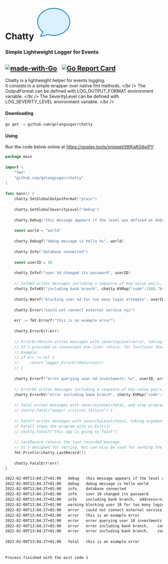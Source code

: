 # Chatty ![Chatty](etc/chatty.png)
### Simple Lightweight Logger for Events
[![made-with-Go](https://img.shields.io/badge/Made%20with-Go-1f425f.svg)](http://golang.org)
&nbsp;
[![Go Report Card](https://goreportcard.com/badge/github.com/golangsugar/chatty)](https://goreportcard.com/report/github.com/golangsugar/chatty)
---
Chatty is a lightweight helper for events logging. <br />
It consists in a simple wrapper over native fmt methods. </br />
The OutputFormat can be defined with LOG_OUTPUT_FORMAT environment variable. </br />
The SeverityLevel can be defined with LOG_SEVERITY_LEVEL environment variable. </br />

#### Downloading
```bash
go get -u github.com/golangsugar/chatty
```

#### Using
Run the code below online at https://goplay.tools/snippet/tWKaK04eiPY

```go
package main

import (
	"fmt"
	"github.com/golangsugar/chatty"
)

func main() {
	chatty.SetGlobalOutputFormat("plain")

	chatty.SetGlobalSeverityLevel("debug")

	chatty.Debug("this message appears if the level was defined as debug")

	const world = "world"
	
	chatty.Debugf("debug message is hello %s", world)

	chatty.Info("database connected")

	const userID = 10
	
	chatty.Infof("user %d changed its password", userID)

	// InfoKV writes messages including a sequence of key-value pairs, with severityLevel=info
	chatty.InfoKV("including bank branch", chatty.KVMap{"code":1588,"branch":"münch","address":nil})	

	chatty.Warnf("blocking user %d for too many login attempts", userID)

	chatty.Error("could not connect external service xyz")

	err := fmt.Errorf("this is an example error")
	
	chatty.ErrorErr(err)
	
	// ErrorErrReturn writes messages with severityLevel=error, taking arguments in fmt.Printf format
	// It's provided as convenient one-liner return, for functions that returns an error
	// Example:
	// if err != nil {
	//     return logger.ErrorErrReturn(err)
	// }
	
	chatty.Errorf("error querying user %d investments: %v", userID, err)

	// ErrorKV writes messages including a sequence of key-value pairs, with severityLevel=error
	chatty.ErrorKV("error including bank branch", chatty.KVMap{"code":1588,"branch":"münch","error":err})
	
	// Fatal writes messages with severityLevel=fatal, and stop program with os.Exit(1)
	// chatty.Fatal("ooops! critical failure") {

	// Fatalf writes messages with severityLevel=fatal, taking arguments in fmt.Printf format
	// Fatalf stops the program with os.Exit(1)
	// chatty.Fatalf("this app is going to faint")

	// LastRecord returns the last recorded message.
	// It's designed for testing, but can also be used for sending the same message for two or more output engines
	fmt.Println(chatty.LastRecord())
    
	chatty.FatalErr(err)
}
```
```bash
2022-02-09T13:04:27+01:00	debug	this message appears if the level was defined as debug
2022-02-09T13:04:27+01:00	debug	debug message is hello world
2022-02-09T13:04:27+01:00	info	database connected
2022-02-09T13:04:27+01:00	info	user 10 changed its password
2022-02-09T13:04:27+01:00	info	including bank branch,	address=<nil>,	code=1588,	branch=münch
2022-02-09T13:04:27+01:00	warning	blocking user 10 for too many login attempts
2022-02-09T13:04:27+01:00	error	could not connect external service xyz
2022-02-09T13:04:27+01:00	error	this is an example error
2022-02-09T13:04:27+01:00	error	error querying user 10 investments: this is an example error
2022-02-09T13:04:27+01:00	error	error including bank branch,	code=1588,	branch=münch,	error=this is an example error
2022-02-09T13:04:27+01:00	error	error including bank branch,	code=1588,	branch=münch,	error=this is an example error

2022-02-09T13:04:27+01:00	fatal	this is an example error


Process finished with the exit code 1
```
